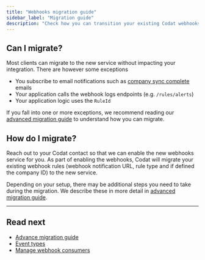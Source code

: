 ```yaml
---
title: "Webhooks migration guide"
sidebar_label: "Migration guide"
description: "Check how you can transition your existing Codat webhooks setup to our new service"
---
```


## Can I migrate?

Most clients can migrate to the new service without impacting your integration. There are however some exceptions

- You subscribe to email notifications such as [company sync complete](/using-the-api/webhooks/legacy/core-rules-types#new-company-synchronized) emails
- Your application calls the webhook logs endpoints (e.g. `/rules/alerts`)
- Your application logic uses the `RuleId`

If you fall into one or more exceptions, we recommend reading our [advanced migration guide](/using-the-api/webhooks/migration-guide-advanced) to understand how you can migrate. 

## How do I migrate?

Reach out to your Codat contact so that we can enable the new webhooks service for you.
As part of enabling the webhooks, Codat will migrate your existing webhook rules (webhook notification URL, rule type and if defined the company ID) to the new service.

Depending on your setup, there may be additional steps you need to take during the migration. We describe these in more detail in [advanced migration guide](/using-the-api/webhooks/migration-guide-advanced). 

---

## Read next

- [Advance migration guide](/using-the-api/webhooks/migration-guide-advanced)
- [Event types](/using-the-api/webhooks/event-types)
- [Manage webhook consumers](/using-the-api/webhooks/create-consumer)